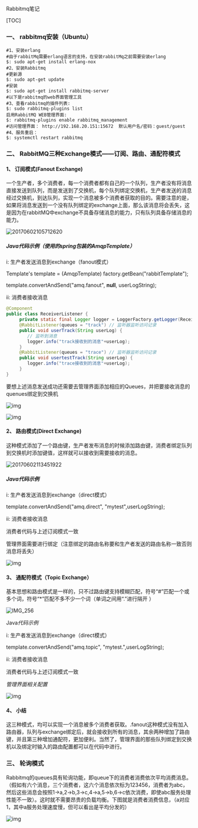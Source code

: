 Rabbitmq笔记

[TOC]



### 一、 rabbitmq安装（Ubuntu）

```shell
#1、安装erlang
#由于rabbitMq需要erlang语言的支持，在安装rabbitMq之前需要安装erlang
$: sudo apt-get install erlang-nox
#2、安装Rabbitmq
#更新源 
$: sudo apt-get update
#安装 
$: sudo apt-get install rabbitmq-server
#以下是rabbitmq的web界面管理工具
#3、查看rabbitmq的插件列表: 
$: sudo rabbitmq-plugins list
启用RabbitMQ WEB管理界面: 
$: rabbitmq-plugins enable rabbitmq_management
#访问管理界面： http://192.168.20.151:15672  默认用户名/密码：guest/guest
#4、服务重启：
$: systemctl restart rabbitmq  
```

### 二、 RabbitMQ三种Exchange模式——订阅、路由、通配符模式

#### 1、 订阅模式(Fanout Exchange)

 一个生产者，多个消费者，每一个消费者都有自己的一个队列，生产者没有将消息直接发送到队列，而是发送到了交换机，每个队列绑定交换机，生产者发送的消息经过交换机，到达队列，实现一个消息被多个消费者获取的目的。需要注意的是，如果将消息发送到一个没有队列绑定的exchange上面，那么该消息将会丢失，这是因为在rabbitMQ中exchange不具备存储消息的能力，只有队列具备存储消息的能力。

![20170602105712620](file:///C:/Users/liu/AppData/Local/Temp/msohtmlclip1/01/clip_image002.gif)

##### Java代码示例（使用的spring包装的AmqpTemplate）

i: 生产者发送消息到exchange（fanout模式）

Template's template = (AmqpTemplate) factory.getBean("rabbitTemplate");

template.convertAndSend("amq.fanout", **null**, userLogString);

ii: 消费者接收消息

```java
@Component
public class ReceiverListener {
	 private static final Logger logger = LoggerFactory.getLogger(ReceiverListener.class);
	 @RabbitListener(queues = "track") // 监听器监听访问记录
	 public void userTrack(String userLog) {
		// 监听到消息
		logger.info("track接收到的消息"+userLog);
	 }
	 @RabbitListener(queues = "trace") // 监听器监听访问记录
	 public void usertestTrack(String userLog) {
		logger.info("trace接收到的消息"+userLog);
	 }
}
```



​    要想上述消息发送成功还需要去管理界面添加相应的Queues，并把要接收消息的quenues绑定到交换机

![img](file:///C:/Users/liu/AppData/Local/Temp/msohtmlclip1/01/clip_image004.jpg)

![img](file:///C:/Users/liu/AppData/Local/Temp/msohtmlclip1/01/clip_image006.jpg)

 

 

#### 2、 路由模式(Direct Exchange)

  这种模式添加了一个路由键，生产者发布消息的时候添加路由键，消费者绑定队列到交换机时添加键值，这样就可以接收到需要接收的消息。

![20170602113451922](file:///C:/Users/liu/AppData/Local/Temp/msohtmlclip1/01/clip_image008.gif)

##### Java代码示例

i: 生产者发送消息到exchange（direct模式）

template.convertAndSend("amq.direct", "mytest",userLogString);

ii: 消费者接收消息

消费者代码与上述订阅模式一致

管理界面需要进行绑定（注意绑定的路由名称要和生产者发送的路由名称一致否则消息将丢失）

![img](file:///C:/Users/liu/AppData/Local/Temp/msohtmlclip1/01/clip_image010.jpg)

#### 3、 通配符模式（Topic Exchange）

基本思想和路由模式是一样的，只不过路由键支持模糊匹配，符号“#”匹配一个或多个词，符号“*”匹配不多不少一个词（单词之间用“.”进行隔开 ）

![IMG_256](file:///C:/Users/liu/AppData/Local/Temp/msohtmlclip1/01/clip_image012.gif)

Java*代码示例*

i: 生产者发送消息到exchange（direct模式）

template.convertAndSend("amq.topic", "mytest.",userLogString);

ii: 消费者接收消息

消费者代码与上述订阅模式一致

*管理界面相关配置*

![img](file:///C:/Users/liu/AppData/Local/Temp/msohtmlclip1/01/clip_image014.jpg)

#### 4、 小结

这三种模式，均可以实现一个消息被多个消费者获取。.fanout这种模式没有加入路由器，队列与exchange绑定后，就会接收到所有的消息，其余两种增加了路由键，并且第三种增加通配符，更加便利。当然了，管理界面的那些队列绑定到交换机以及绑定时输入的路由配置都可以在代码中进行。

### 三、 轮询模式

Rabbitmq的queues具有轮询功能，即queue下的消费者消费依次平均消费消息。（假如有六个消息，三个消费者，这六个消息依次标为123456，消费者为abc，然后这些消息会按照1->a,2->b,3->c,4->a,5->b,6->c依次消费，即使abc服务处理性能不一致）。这时就不需要昂贵的负载均衡。下图就是消费者消费信息，（a对应1，其中a服务处理速度慢，但可以看出是平均分发的）

![img](file:///C:/Users/liu/AppData/Local/Temp/msohtmlclip1/01/clip_image016.jpg)

 

 

 